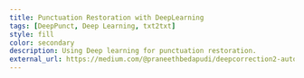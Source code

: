 ```yaml
---
title: Punctuation Restoration with DeepLearning
tags: [DeepPunct, Deep Learning, txt2txt]
style: fill
color: secondary
description: Using Deep learning for punctuation restoration.
external_url: https://medium.com/@praneethbedapudi/deepcorrection2-automatic-punctuation-restoration-ac4a837d92d9
---
```


